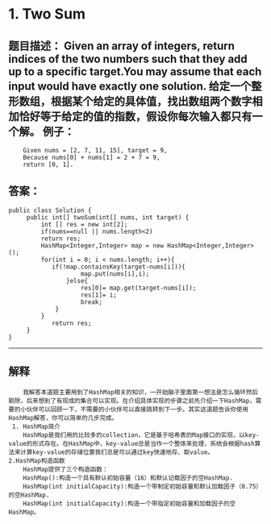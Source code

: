 ﻿# 1. Two Sum

题目描述：
        Given an array of integers, return indices of the two numbers such that they add up to a specific target.You may assume that each input would have exactly one solution.
        给定一个整形数组，根据某个给定的具体值，找出数组两个数字相加恰好等于给定的值的指数，假设你每次输入都只有一个解。
例子：
---
        Given nums = [2, 7, 11, 15], target = 9,
        Because nums[0] + nums[1] = 2 + 7 = 9,
        return [0, 1].

答案：
---

    public class Solution {
         public int[] twoSum(int[] nums, int target) {
             int [] res = new int[2];
             if(nums==null || nums.length<2)
             return res;
             HashMap<Integer,Integer> map = new HashMap<Integer,Integer>();
             for(int i = 0; i < nums.length; i++){
                if(!map.containsKey(target-nums[i])){
                        map.put(nums[i],i);
                    }else{
                        res[0]= map.get(target-nums[i]);
                        res[1]= i;
                        break;
                 }
             }
                return res;
         }
    }
    
----------
解释
---
        我解答本道题主要用到了HashMap相关的知识，一开始脑子里面第一想法是怎么循环然后剔除，后来想到了有现成的集合可以实现。在介绍具体实现的步骤之前先介绍一下HashMap，需要的小伙伴可以回顾一下，不需要的小伙伴可以直接跳转到下一步。其实这道题告诉你使用HashMap解答，你可以简单的几步完成。
     1. HashMap简介
        HashMap是我们用的比较多的collection，它是基于哈希表的Map接口的实现，以key-value的形式存在。在HashMap中，key-value总是当作一个整体来处理，系统会根据hash算法来计算key-value的存储位置我们总是可以通过key快速地存、取value。
    2.HashMap构造函数
        HashMap提供了三个构造函数：
        HashMap():构造一个具有默认初始容量（16）和默认记载因子的空HashMap.
        HashMap(int initialCapacity):构造一个带制定初始容量和默认加载因子（0.75）的空HashMap.
        HashMap(int initialCapacity):构造一个带指定初始容量和加载因子的空HashMap。
        
        

    
    

